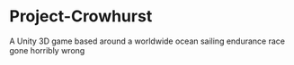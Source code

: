 # Project-Crowhurst
A Unity 3D game based around a worldwide ocean sailing endurance race gone horribly wrong
